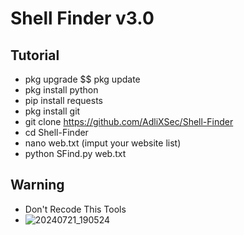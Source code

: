 # Shell Finder v3.0

## Tutorial 

- pkg upgrade $$ pkg update
- pkg install python
- pip install requests
- pkg install git
- git clone https://github.com/AdliXSec/Shell-Finder
- cd Shell-Finder
- nano web.txt (imput your website list)
- python SFind.py web.txt

## Warning

- Don't Recode This Tools
- ![20240721_190524](https://github.com/user-attachments/assets/f148c568-fb7c-4e44-b628-327f3fdc0093)
